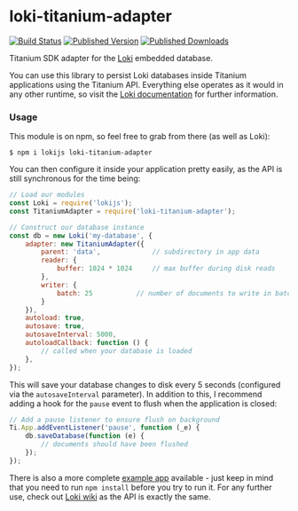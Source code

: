 # loki-titanium-adapter

[![Build Status](https://img.shields.io/github/actions/workflow/status/whitfin/loki-titanium-adapter/ci.yml?branch=main)](https://github.com/whitfin/loki-titanium-adapter/actions) [![Published Version](https://img.shields.io/npm/v/loki-titanium-adapter.svg)](https://npmjs.com/package/loki-titanium-adapter) [![Published Downloads](https://img.shields.io/npm/dt/loki-titanium-adapter)](https://npmjs.com/package/loki-titanium-adapter)

Titanium SDK adapter for the [Loki](https://github.com/techfort/LokiJS)
embedded database.

You can use this library to persist Loki databases inside Titanium applications
using the Titanium API. Everything else operates as it would in any other runtime,
so visit the [Loki documentation](https://github.com/techfort/LokiJS) for further
information.

### Usage

This module is on npm, so feel free to grab from there (as well as Loki):

```shell
$ npm i lokijs loki-titanium-adapter
```

You can then configure it inside your application pretty easily, as the
API is still synchronous for the time being:

```javascript
// Load our modules
const Loki = require('lokijs');
const TitaniumAdapter = require('loki-titanium-adapter');

// Construct our database instance
const db = new Loki('my-database', {
	adapter: new TitaniumAdapter({
		parent: 'data',				// subdirectory in app data
		reader: {
			buffer: 1024 * 1024		// max buffer during disk reads
		},
		writer: {
			batch: 25			// number of documents to write in batch
		}
	}),
	autoload: true,
	autosave: true,
	autosaveInterval: 5000,
	autoloadCallback: function () {
		// called when your database is loaded
	},
});
```

This will save your database changes to disk every 5 seconds (configured via
the `autosaveInterval` parameter). In addition to this, I recommend adding a
hook for the `pause` event to flush when the application is closed:

```javascript
// Add a pause listener to ensure flush on background
Ti.App.addEventListener('pause', function (_e) {
	db.saveDatabase(function (e) {
		// documents should have been flushed
	});
});
```

There is also a more complete [example app](example/) available - just keep
in mind that you need to run `npm install` before you try to run it. For any
further use, check out [Loki wiki](https://github.com/techfort/LokiJS/wiki)
as the API is exactly the same.
